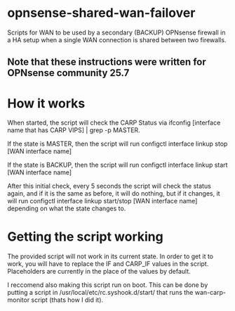 # opnsense-shared-wan-failover
Scripts for WAN to be used by a secondary (BACKUP) OPNsense firewall in a HA setup when a single WAN connection is shared between two firewalls.

<h2>Note that these instructions were written for OPNsense community 25.7</h2>

<h1>How it works</h1>

<p>When started, the script will check the CARP Status via ifconfig [interface name that has CARP VIPS] | grep -p MASTER.</p>
<p>If the state is MASTER, then the script will run configctl interface linkup stop [WAN interface name]</p>
<p>If the state is BACKUP, then the script will run configctl interface linkup start [WAN interface name]</p>
<p>After this initial check, every 5 seconds the script will check the status again, and if it is the same as before, it will do nothing, but if it changes, it will run configctl interface linkup start/stop [WAN interface name] depending on what the state changes to.</p>

<h1>Getting the script working</h1>

<p>The provided script will not work in its current state. In order to get it to work, you will have to replace the IF and CARP_IF values in the script. Placeholders are currently in the place of the values by default.</p>

<p>I reccomend also making this script run on boot. This can be done by putting a script in /usr/local/etc/rc.syshook.d/start/ that runs the wan-carp-monitor script (thats how I did it).</p>

